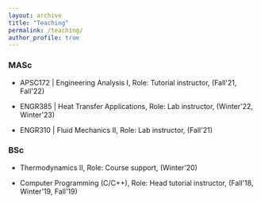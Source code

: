 ```yaml
---
layout: archive
title: "Teaching"
permalink: /teaching/
author_profile: true
---
```


### MASc
- APSC172 | Engineering Analysis I, Role: Tutorial instructor, (Fall'21, Fall'22)

- ENGR385 | Heat Transfer Applications, Role: Lab instructor, (Winter'22, Winter'23)

- ENGR310 | Fluid Mechanics II, Role: Lab instructor, (Fall'21)

### BSc
- Thermodynamics II, Role: Course support, (Winter'20)

- Computer Programming (C/C++), Role: Head tutorial instructor, (Fall'18, Winter'19, Fall'19)
